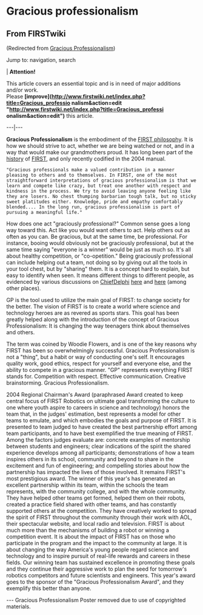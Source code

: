 # Gracious professionalism

## From FIRSTwiki

(Redirected from [Gracious Professionalism](/index.php?title=Gracious_Professionalism&redirect=no "Gracious Professionalism"))

Jump to: navigation, search

| **Attention!**

This article covers an essential topic and is in need of major additions and/or work.<br>
Please **[improve](http://www.firstwiki.net/index.php?title=Gracious_professio
nalism&action=edit "http://www.firstwiki.net/index.php?title=Gracious_professi
onalism&action=edit")** this article.

---|---

**Gracious Professionalism** is the embodiment of the [FIRST philosophy](FIRST_philosophy "FIRST philosophy"). It is how we should strive to act, whether we are being watched or not, and in a way that would make our grandmothers proud. It has long been part of the [history](/index.php?title=History&action=edit "History") of [FIRST](first), and only recently codified in the 2004 manual.

```
"Gracious professionals make a valued contribution in a manner pleasing to others and to themselves. In FIRST, one of the most straightforward interpretations of gracious professionalism is that we learn and compete like crazy, but treat one another with respect and kindness in the process. We try to avoid leaving anyone feeling like they are losers. No chest thumping barbarian tough talk, but no sticky sweet platitudes either. Knowledge, pride and empathy comfortably blended.... In the long run, gracious professionalism is part of pursuing a meaningful life." 
```

How does one act "graciously professional?" Common sense goes a long way toward this. Act like you would want others to act. Help others out as often as you can. Be gracious, but at the same time, be professional. For instance, booing would obviously not be graciously professional, but at the same time saying "everyone is a winner" would be just as much so. It's all about healthy competition, or "co-opetition." Being graciously professional can include helping out a team, not doing so by giving out all the tools in your tool chest, but by "sharing" them. It is a concept hard to explain, but easy to identify when seen. It means different things to different people, as evidenced by various discussions on [ChiefDelphi](chiefdelphi) [here](http://www.chiefdelphi.com/forums/showthread.php?t=19363 "http://www.chiefdelphi.com/forums/showthread.php?t=19363") and [here](http://www.chiefdelphi.com/forums/showthread.php?t=28165 "http://www.chiefdelphi.com/forums/showthread.php?t=28165") (among other places).

GP is the tool used to utilize the main goal of FIRST: to change society for the better. The vision of FIRST is to create a world where science and technology heroes are as revered as sports stars. This goal has been greatly helped along with the introduction of the concept of Gracious Professionalism: It is changing the way teenagers think about themselves and others.

The term was coined by Woodie Flowers, and is one of the key reasons why FIRST has been so overwhelmingly successful. Gracious Professionalism is not a "thing", but a habit or way of conducting one's self. It encourages quality work, good ethics, respect for yourself and everyone else, and the ability to compete in a gracious manner. "GP" represents everything FIRST stands for. Competition with respect. Effective communication. Creative brainstorming. Gracious Professionalism.

2004 Regional Chairman's Award (paraphrased Award created to keep central focus of FIRST Robotics on ultimate goal transforming the culture to one where youth aspire to careers in science and technology) honors the team that, in the judges' estimation, best represents a model for other teams to emulate, and which embodies the goals and purpose of FIRST. It is presented to team judged to have created the best partnership effort among team participants, and to have best exemplified the true meaning of FIRST. Among the factors judges evaluate are: concrete examples of mentorship between students and engineers; clear indications of the spirit the shared experience develops among all participants; demonstrations of how a team inspires others in its school, community and beyond to share in the excitement and fun of engineering; and compelling stories about how the partnership has impacted the lives of those involved. It remains FIRST's most prestigious award. The winner of this year's has generated an excellent partnership within its team, within the schools the team represents, with the community college, and with the whole community. They have helped other teams get formed, helped them on their robots, created a practice field shared with other teams, and has constantly supported others at the competition. They have creatively worked to spread the spirit of FIRST throughout the community through their work with AOL, their spectacular website, and local radio and television. FIRST is about much more than the mechanisms of building a robot or winning a competition event. It is about the impact of FIRST has on those who participate in the program and the impact to the community at large. It is about changing the way America's young people regard science and technology and to inspire pursuit of real-life rewards and careers in these fields. Our winning team has sustained excellence in promoting these goals and they continue their aggressive work to plan the seed for tomorrow's robotics competitors and future scientists and engineers. This year's award goes to the sponsor of the "Gracious Professionalism Award", and they exemplify this better than anyone.

--- Gracious Professionalism Poster removed due to use of copyrighted materials.
